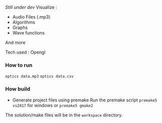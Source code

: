 *Still under dev*
Visualize :

- Audio Files (.mp3)
- Algorithms
- Graphs
- Wave functions

And more

Tech used : Opengl

### How to run

`optics data.mp3`
`optics data.csv`

### How build

 - Generate project files using premake
Run the premake script
`premake5 vs2017` for windows or `premake5 gmake2`

The solution/make files will be in the `workspace` directory.

